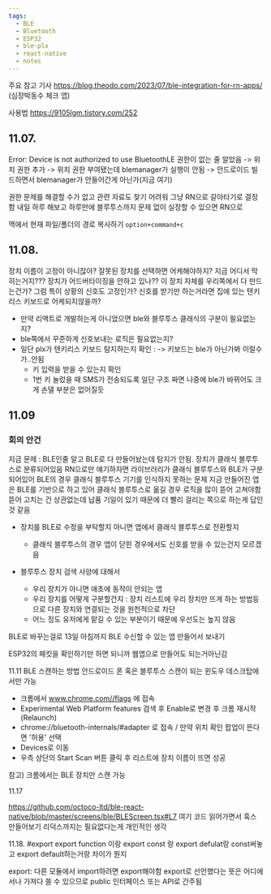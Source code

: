 ```yaml
---
tags:
  - BLE
  - Bluetooth
  - ESP32
  - ble-plx
  - react-native
  - notes
---
```


주요 참고 기사
https://blog.theodo.com/2023/07/ble-integration-for-rn-apps/ (심장박동수 체크 앱)

사용법
https://9105lgm.tistory.com/252

## 11.07.
Error: Device is not authorized to use BluetoothLE
권한이 없는 줄 알았음 -> 위치 권한 추가 -> 위치 권한 부여됐는데 blemanager가 실행이 안됨 -> 안드로이드 빌드하면서 blemanager가 안들어간게 아닌가(지금 여기)

권한 문제를 해결할 수가 없고 관련 자료도 찾기 어려워 그냥 RN으로 갈아타기로 결정함
내일 하루 해보고 하루만에 블루투스까지 문제 없이 실장할 수 있으면 RN으로 

맥에서 현재 파일/폴더의 경로 복사하기 `option+command+c`


## 11.08.

장치 이름이 고정이 아니잖아? 잘못된 장치를 선택하면 어케해야하지?
지금 어디서 막히는거지??? 장치가 어드버타이징을 안하고 있나??
이 장치 자체를 우리쪽에서 다 만드는건가? 그럼 특이 상황의 신호도 고정인가? 신호를 받기만 하는거라면 집에 있는 텐키리스 키보드로 어케되지않을까?

- 만약 리액트로 개발하는게 아니었으면 ble와 블루투스 클래식의 구분이 필요없는지?
- ble쪽에서 꾸준하게 신호보내는 로직은 필요없는지?
- 일단 plx가 텐키리스 키보드 탐지하는지 확인 : -> 키보드는 ble가 아닌가봐 이럴수가..안됨
	- 키 입력을 받을 수 있는지 확인
	- 1번 키 눌렀을 때 SMS가 전송되도록 일단 구조 짜면 나중에 ble가 바뀌어도 크게 손댈 부분은 없어질듯

## 11.09
### 회의 안건
지금 문제 : BLE인줄 알고 BLE로 다 만들어놨는데 탐지가 안됨. 장치가 클래식 블루투스로 분류되어있음
RN으로만 얘기하자면 라이브러리가 클래식 블루투스와 BLE가 구분되어있어 BLE의 경우 클래식 블루투스 기기를 인식하지 못하는 문제
지금 만들어진 앱은 BLE를 기반으로 하고 있어 클래식 블루투스로 옮길 경우 로직을 많이 뜯어 고쳐야함
뜯어 고치는 건 상관없는데 납품 기일이 있기 때문에 더 빨리 걸리는 쪽으로 하는게 답인 것 같음

- 장치를 BLE로 수정을 부탁할지 아니면 앱에서 클래식 블루투스로 전환할지
	- 클래식 블루투스의 경우 앱이 닫힌 경우에서도 신호를 받을 수 있는건지 모르겠음 

- 블루투스 장치 검색 사양에 대해서
	- 우리 장치가 아니면 애초에 동작이 안되는 앱
	- 우리 장치를 어떻게 구분할건지 : 장치 리스트에 우리 장치만 뜨게 하는 방법등으로 다른 장치와 연결되는 것을 원천적으로 차단
	- 어느 정도 유저에게 맡길 수 있는 부분이기 때문에 우선도는 높지 않음


BLE로 바꾸는걸로
13일 아침까지 BLE 수신할 수 있는 앱 만들어서 보내기

ESP32의 패킷을 확인하기만 하면 되니까 웹앱으로 만들어도 되는거아닌감


11.11
BLE 스캔하는 방법
안드로이드 폰 혹은 블루투스 스캔이 되는 윈도우 데스크탑에서만 가능

- 크롬에서 www.chrome.com//flags 에 접속
- Experimental Web Platform features 검색 후 Enable로 변경 후 크롬 재시작(Relaunch)
- chrome://bluetooth-internals/#adapter 로 접속 / 만약 위치 확인 팝업이 뜬다면 '허용' 선택
- Devices로 이동
- 우측 상단의 Start Scan 버튼 클릭 후 리스트에 장치 이름이 뜨면 성공

참고) 크롬에서는 BLE 장치만 스캔 가능

11.17

https://github.com/octoco-ltd/ble-react-native/blob/master/screens/ble/BLEScreen.tsx#L7
여기 코드 읽어가면서 훅스 만들어보기
리덕스까지는 필요없다는게 개인적인 생각

11.18.
#export
export function 이랑
export const 랑
export defulat랑
const써놓고 export default하는거랑 차이가 뭔지

export: 다른 모듈에서 import하려면 export해야함
export로 선언했다는 뜻은 어디에서나 가져다 쓸 수 있으므로 public 인터페이스 또는 API로 간주됨